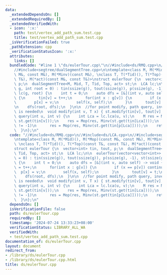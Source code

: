 ```yaml
---
data:
  _extendedDependsOn: []
  _extendedRequiredBy: []
  _extendedVerifiedWith:
  - icon: ':x:'
    path: test/vertex_add_path_sum.test.cpp
    title: test/vertex_add_path_sum.test.cpp
  _isVerificationFailed: true
  _pathExtension: cpp
  _verificationStatusIcon: ':x:'
  attributes:
    links: []
  bundledCode: "#line 1 \"ds/eulerTour.cpp\"\n//#include<ds/RMQ.cpp>\n//#include<ds/LCA.cpp>\n\
    //#include<segtree/dualSegmentTree.cpp>\n\ntemplate<class M, M(*Mid)(), M(*Mop)(const\
    \ M&, const M&), M(*Minv)(const M&), \nclass T, T(*Tid)(), T(*Top)(const T&, const\
    \ T&), M(*act)(const M&, const T&)>\nstruct eulerTour {\n  vector<int> tin, tout,\
    \ p;\n  dualSegmentTree<M, Mid, T, Tid, Top, act> st;\n  LCA lc;\n\n  eulerTour(vector<vector<int>>\
    \ g, int root = 0) : tin(ssize(g)), tout(ssize(g)), p(ssize(g), -1), st(ssize(g)),\
    \ lc(g, root) {\n    int t = 0;\n    auto dfs = [&](int v, auto self) -> void\
    \ {\n      tin[v] = t++;\n      for(int x : g[v]) {\n        if (x == p[v]) continue;\n\
    \        p[x] = v;\n        self(x, self);\n      }\n      tout[v] = t;\n    };\n\
    \n    dfs(root, dfs);\n  }\n\n  //for point modify, path query, inversion of monoid\
    \ is needed\n  void modify(int v, T x) { st.modify(tin[v], tout[v], x); }\n  M\
    \ query(int u, int v) {\n    int Lca = lc.lca(u, v);\n    M res = Mop(st.get(tin[u]),\
    \ st.get(tin[v]));\n    res = Mop(res, Minv(st.get(tin[Lca])));\n    if (p[Lca]\
    \ != -1)\n      res = Mop(res, Minv(st.get(tin[p[Lca]])));\n    return res;\n\
    \  }\n};\n"
  code: "//#include<ds/RMQ.cpp>\n//#include<ds/LCA.cpp>\n//#include<segtree/dualSegmentTree.cpp>\n\
    \ntemplate<class M, M(*Mid)(), M(*Mop)(const M&, const M&), M(*Minv)(const M&),\
    \ \nclass T, T(*Tid)(), T(*Top)(const T&, const T&), M(*act)(const M&, const T&)>\n\
    struct eulerTour {\n  vector<int> tin, tout, p;\n  dualSegmentTree<M, Mid, T,\
    \ Tid, Top, act> st;\n  LCA lc;\n\n  eulerTour(vector<vector<int>> g, int root\
    \ = 0) : tin(ssize(g)), tout(ssize(g)), p(ssize(g), -1), st(ssize(g)), lc(g, root)\
    \ {\n    int t = 0;\n    auto dfs = [&](int v, auto self) -> void {\n      tin[v]\
    \ = t++;\n      for(int x : g[v]) {\n        if (x == p[v]) continue;\n      \
    \  p[x] = v;\n        self(x, self);\n      }\n      tout[v] = t;\n    };\n\n\
    \    dfs(root, dfs);\n  }\n\n  //for point modify, path query, inversion of monoid\
    \ is needed\n  void modify(int v, T x) { st.modify(tin[v], tout[v], x); }\n  M\
    \ query(int u, int v) {\n    int Lca = lc.lca(u, v);\n    M res = Mop(st.get(tin[u]),\
    \ st.get(tin[v]));\n    res = Mop(res, Minv(st.get(tin[Lca])));\n    if (p[Lca]\
    \ != -1)\n      res = Mop(res, Minv(st.get(tin[p[Lca]])));\n    return res;\n\
    \  }\n};\n"
  dependsOn: []
  isVerificationFile: false
  path: ds/eulerTour.cpp
  requiredBy: []
  timestamp: '2024-07-24 13:33:23+08:00'
  verificationStatus: LIBRARY_ALL_WA
  verifiedWith:
  - test/vertex_add_path_sum.test.cpp
documentation_of: ds/eulerTour.cpp
layout: document
redirect_from:
- /library/ds/eulerTour.cpp
- /library/ds/eulerTour.cpp.html
title: ds/eulerTour.cpp
---
```

